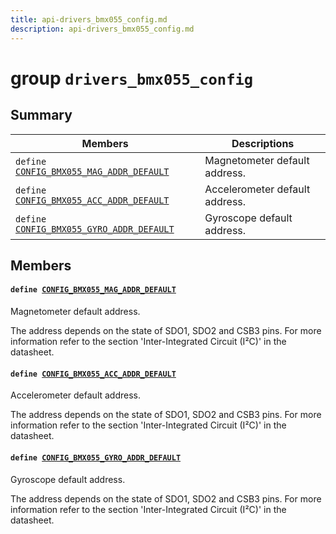 ```yaml
---
title: api-drivers_bmx055_config.md
description: api-drivers_bmx055_config.md
---
```

# group `drivers_bmx055_config` 

## Summary

 Members                        | Descriptions                                
--------------------------------|---------------------------------------------
`define `[`CONFIG_BMX055_MAG_ADDR_DEFAULT`](#group__drivers__bmx055__config_1ga3187cd8006270cb6e33fd144ecf84db1)            | Magnetometer default address.
`define `[`CONFIG_BMX055_ACC_ADDR_DEFAULT`](#group__drivers__bmx055__config_1ga58569846918dad7f6caefbf3f083c602)            | Accelerometer default address.
`define `[`CONFIG_BMX055_GYRO_ADDR_DEFAULT`](#group__drivers__bmx055__config_1gae18a2e0e44104a0648f00fcc22f04ca5)            | Gyroscope default address.

## Members

#### `define `[`CONFIG_BMX055_MAG_ADDR_DEFAULT`](#group__drivers__bmx055__config_1ga3187cd8006270cb6e33fd144ecf84db1) 

Magnetometer default address.

The address depends on the state of SDO1, SDO2 and CSB3 pins. For more information refer to the section 'Inter-Integrated Circuit (I²C)' in the datasheet.

#### `define `[`CONFIG_BMX055_ACC_ADDR_DEFAULT`](#group__drivers__bmx055__config_1ga58569846918dad7f6caefbf3f083c602) 

Accelerometer default address.

The address depends on the state of SDO1, SDO2 and CSB3 pins. For more information refer to the section 'Inter-Integrated Circuit (I²C)' in the datasheet.

#### `define `[`CONFIG_BMX055_GYRO_ADDR_DEFAULT`](#group__drivers__bmx055__config_1gae18a2e0e44104a0648f00fcc22f04ca5) 

Gyroscope default address.

The address depends on the state of SDO1, SDO2 and CSB3 pins. For more information refer to the section 'Inter-Integrated Circuit (I²C)' in the datasheet.

